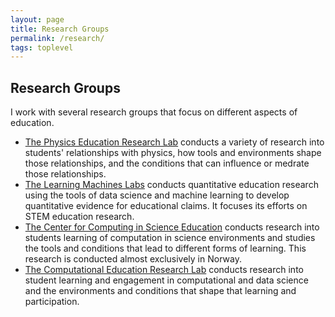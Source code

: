 ```yaml
---
layout: page
title: Research Groups
permalink: /research/
tags: toplevel
---
```


## Research Groups

I work with several research groups that focus on different aspects of education.

* [The Physics Education Research Lab](https://perl.natsci.msu.edu) conducts a variety of research into students' relationships with physics, how tools and environments shape those relationships, and the conditions that can influence or medrate those relationships.
* [The Learning Machines Labs](https://learningmachineslab.github.io) conducts quantitative education research using the tools of data science and machine learning to develop quantitative evidence for educational claims. It focuses its efforts on STEM education research.
* [The Center for Computing in Science Education](https://www.mn.uio.no/ccse/english/) conducts research into students learning of computation in science environments and studies the tools and conditions that lead to different forms of learning. This research is conducted almost exclusively in Norway.
* [The Computational Education Research Lab](https://msu-cerl.github.io) conducts research into student learning and engagement in computational and data science and the environments and conditions that shape that learning and participation.
